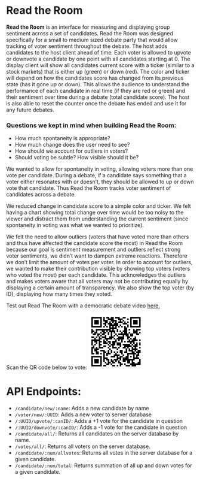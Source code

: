 # Read the Room

**Read the Room** is an interface for measuring and displaying group sentiment across a set of candidates. Read the Room was designed specifically for a small to medium sized debate party that would allow tracking of voter sentiment throughout the debate. The host adds candidates to the host client ahead of time. Each voter is allowed to upvote or downvote a candidate by one point with all candidates starting at 0. The display client will show all candidates current score with a ticker (similar to a stock markets) that is either up (green) or down (red). The color and ticker will depend on how the candidates score has changed from its previous state (has it gone up or down). This allows the audience to understand the performance of each candidate in real time (if they are red or green) and their sentiment over time during a debate (total candidate score). The host is also able to reset the counter once the debate has ended and use it for any future debates.

### Questions we kept in mind when building Read the Room:

+ How much spontaneity is appropriate?
+ How much change does the user need to see?
+ How should we account for outliers in voters?
+ Should voting be subtle? How visible should it be?

We wanted to allow for spontaneity in voting, allowing voters more than one vote per candidate.  During a debate, if a candidate says something that a voter either resonates with or doesn’t, they should be allowed to up or down vote that candidate. Thus Read the Room tracks voter sentiment of candidates across a debate.

We reduced change in candidate score to a simple color and ticker. We felt having a chart showing total change over time would be too noisy to the viewer and distract them from understanding the current sentiment (since spontaneity in voting was what we wanted to prioritize).

We felt the need to allow outliers (voters that have voted more than others and thus have affected the candidate score the most) in Read the Room because our goal is sentiment measurement and outliers reflect strong voter sentiments, we didn’t want to dampen extreme reactions. Therefore we don’t limit the amount of votes per voter. In order to account for outliers, we wanted to make their contribution visible by showing top voters (voters who voted the most) per each candidate. This acknowledges the outliers and makes voters aware that all voters may not be contributing equally by displaying a certain amount of transparency. We also show the top voter (by ID), displaying how many times they voted.

Test out Read The Room with a democratic debate video [here.](https://www.youtube.com/watch?v=5_3F2h_FT98)

Scan the QR code below to vote:
![Scan To Vote:](https://github.com/rashidakamal/readtheroom/blob/master/public/assets/IMG_3778.GIF
)
# API Endpoints:

+ `/candidate/new/:name`: Adds a new candidate by name
+ `/voter/new/:UUID`: Adds a new voter to server database
+ `/:UUID/upvote/:canID/`: Adds a +1 vote for the candidate in question
+ `/:UUID/downvote/:canID/`: Adds a -1 vote for the candidate in question
+ `/candidate/all/`: Returns all candidates on the server database by name.
+ `/votes/all/`: Returns all voters on the server database.
+ `/candidate/:num/allvotes`: Returns all votes in the server database for a given candidate.
+ `/candidate/:num/total`: Returns summation of all up and down votes for a given candidate.  
